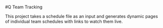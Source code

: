 #Q Team Tracking

This project takes a schedule file as an input and generates dynamic pages of individual team schedules with links to watch them live.
